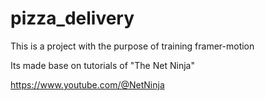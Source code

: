 # pizza_delivery

This is a project with the purpose of training framer-motion

Its made base on tutorials of "The Net Ninja"

https://www.youtube.com/@NetNinja
